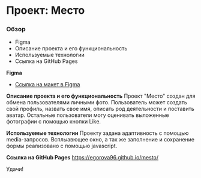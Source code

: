 # Проект: Место

### Обзор

* Figma
* Описание проекта и его функциональность
* Используемые технологии
* Ссылка на GitHub Pages

**Figma**

* [Ссылка на макет в Figma](https://www.figma.com/file/2cn9N9jSkmxD84oJik7xL7/JavaScript.-Sprint-4?node-id=0%3A1)

**Описание проекта и его функциональность**
Проект "Место" создан для обмена пользователями личными фото. 
Пользователь может создать свой профиль, назвать свое имя, описать род деятельности и поставить аватар.
Остальные пользователи могу оценивать выложенные фотографии с помощью кнопки Like.

**Используемые технологии**
Проекту задана адаптивность с помощью media-запросов.
Всплыавющее окно, а так же  заполнение и сохранение формы реализовано с помощью javascript.

**Ссылка на GitHub Pages**
https://egorova96.github.io/mesto/

Удачи!
